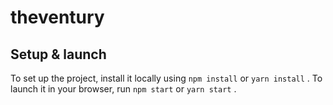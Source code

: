# theventury

## Setup & launch

To set up the project, install it locally using `npm install` or `yarn install` .
To launch it in your browser, run `npm start` or `yarn start` .
